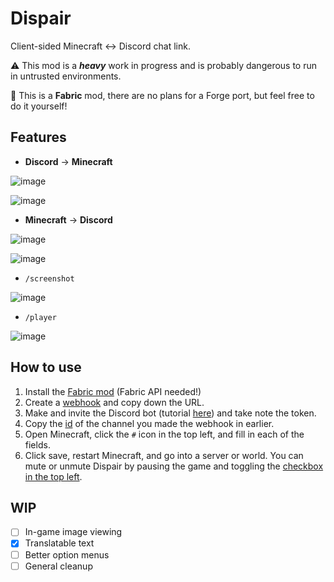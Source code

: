 # Dispair
Client-sided Minecraft <-> Discord chat link.

⚠️ This mod is a ***heavy*** work in progress and is probably dangerous to run in untrusted environments.

📄 This is a **Fabric** mod, there are no plans for a Forge port, but feel free to do it yourself!

## Features
- **Discord** -> **Minecraft**

![image](https://github.com/transfems/dispair/assets/92600501/68067be3-1d5f-40e2-b496-e04b1723d6f2)
  
![image](https://github.com/transfems/dispair/assets/92600501/2ac8cc89-a7a2-40c4-a25a-3a3de01ec140)

- **Minecraft** -> **Discord**

![image](https://github.com/transfems/dispair/assets/92600501/ff35e883-40dd-4064-8ea4-58a62a747ddf)

![image](https://github.com/transfems/dispair/assets/92600501/e018333a-70e9-48c2-aeca-43de5ffe8953)


- `/screenshot`

![image](https://github.com/transfems/dispair/assets/92600501/b8c33209-3468-48bc-96f6-395b655a55ae)

- `/player`

![image](https://github.com/transfems/dispair/assets/92600501/77b84342-cbee-4063-bf8a-bab54ba46106)

## How to use
1. Install the [Fabric mod](https://github.com/transfems/dispair/releases) (Fabric API needed!)
2. Create a [webhook](https://support.discord.com/hc/en-us/articles/228383668-Intro-to-Webhooks) and copy down the URL.
3. Make and invite the Discord bot (tutorial [here](https://discordpy.readthedocs.io/en/stable/discord.html)) and take note the token.
4. Copy the [id](https://support.discord.com/hc/en-us/articles/206346498-Where-can-I-find-my-User-Server-Message-ID-) of the channel you made the webhook in earlier.
5. Open Minecraft, click the `#` icon in the top left, and fill in each of the fields.
6. Click save, restart Minecraft, and go into a server or world. You can mute or unmute Dispair by pausing the game and toggling the [checkbox in the top left](https://cdn.discordapp.com/attachments/1084570909702115438/1150503564175749221/image.png).

## WIP

- [ ] In-game image viewing
- [x] Translatable text
- [ ] Better option menus
- [ ] General cleanup
